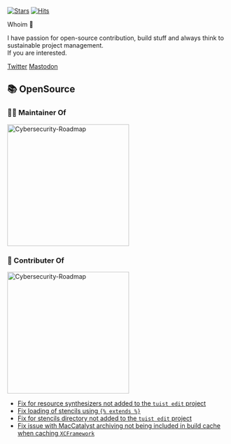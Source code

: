 [![Stars](https://img.shields.io/github/stars/devyhan?color=orange&label=GitHub%20stars&logo=github&logo_color=orange)](https://github.com/devyhan/devyhan)
[![Hits](https://hits.seeyoufarm.com/api/count/incr/badge.svg?url=https%3A%2F%2Fgithub.com%2Fdevyhan&count_bg=%23743DC8&title_bg=%23555555&icon=&icon_color=%23E7E7E7&title=Today&edge_flat=false)](https://github.com/devyhan/devyhan)

Whoim 🤔

I have passion for open-source contribution, build stuff and always think to sustainable project management.  
If you are interested.

<a rel="tw" href="https://twitter.com/devyhan93">Twitter</a>
<a rel="me" href="https://mastodon.social/@devyhan">Mastodon</a>

## 📚 OpenSource

<h3 align="left">
👨‍💻 Maintainer Of
</h3>

<p align="left">
  <a href="https://github.com/devyhan/URLRouter">
  <img width="278" src="https://denvercoder1-github-readme-stats.vercel.app/api/pin/?username=devyhan&repo=URLRouter&theme=react&bg_color=2d333b&title_color=e97537&hide_border=true&icon_color=F8D866&show_icons=false" alt="Cybersecurity-Roadmap">
  </a>
</p>

<h3 align="left">
📝 Contributer Of
</h3>

<p align="left">
  <a href="https://github.com/tuist/tuist">
  <img width="278" src="https://denvercoder1-github-readme-stats.vercel.app/api/pin/?username=tuist&repo=Tuist&theme=react&bg_color=2d333b&title_color=6b3ab6&hide_border=true&icon_color=F8D866&show_icons=false" alt="Cybersecurity-Roadmap">
  </a>
</p>

- [Fix for resource synthesizers not added to the `tuist edit` project](https://github.com/tuist/tuist/pull/4822)
- [Fix loading of stencils using `{% extends %}`](https://github.com/tuist/tuist/pull/4844)
- [Fix for stencils directory not added to the `tuist edit` project](https://github.com/tuist/tuist/pull/4850)
- [Fix issue with MacCatalyst archiving not being included in build cache when caching `XCFramework`](https://github.com/tuist/tuist/pull/5108)


